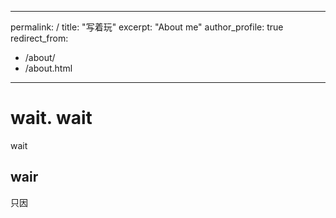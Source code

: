  ---
permalink: /
title: "写着玩"
excerpt: "About me"
author_profile: true
redirect_from: 
  - /about/
  - /about.html
---

wait.
wait
======
wait

wair
------
只因 

